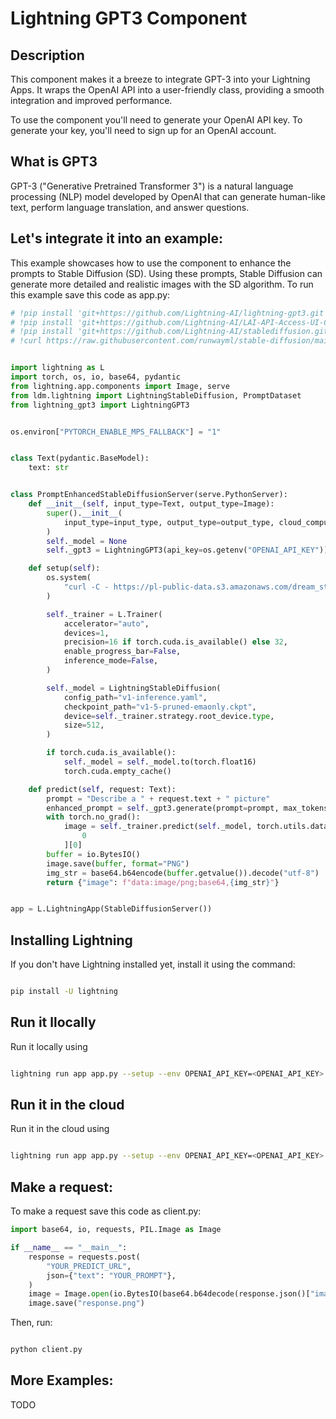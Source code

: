 # Lightning GPT3 Component 

## Description

This component makes it a breeze to integrate GPT-3 into your Lightning Apps. It wraps the OpenAI API into a  user-friendly class, providing a smooth integration and improved performance.

To use the component you'll need to generate your OpenAI API key. To generate your key, you'll need to sign up for an OpenAI account.

## What is GPT3
GPT-3 ("Generative Pretrained Transformer 3") is a natural language processing (NLP) model developed by OpenAI that can generate human-like text, perform language translation, and answer questions.
    
  
## Let's integrate it into an example:

This example showcases how to use the component to enhance the prompts to Stable Diffusion (SD). Using these prompts, Stable Diffusion can generate more detailed and realistic images with the SD algorithm. To run this example save this code as app.py:


``` python 
# !pip install 'git+https://github.com/Lightning-AI/lightning-gpt3.git'
# !pip install 'git+https://github.com/Lightning-AI/LAI-API-Access-UI-Component.git@diffusion'
# !pip install 'git+https://github.com/Lightning-AI/stablediffusion.git@lit'
# !curl https://raw.githubusercontent.com/runwayml/stable-diffusion/main/configs/stable-diffusion/v1-inference.yaml -o v1-inference.yaml


import lightning as L
import torch, os, io, base64, pydantic
from lightning.app.components import Image, serve
from ldm.lightning import LightningStableDiffusion, PromptDataset
from lightning_gpt3 import LightningGPT3


os.environ["PYTORCH_ENABLE_MPS_FALLBACK"] = "1"


class Text(pydantic.BaseModel):
    text: str


class PromptEnhancedStableDiffusionServer(serve.PythonServer):
    def __init__(self, input_type=Text, output_type=Image):
        super().__init__(
            input_type=input_type, output_type=output_type, cloud_compute=L.CloudCompute("gpu-fast", shm_size=512)
        )
        self._model = None
        self._gpt3 = LightningGPT3(api_key=os.getenv("OPENAI_API_KEY"))

    def setup(self):
        os.system(
            "curl -C - https://pl-public-data.s3.amazonaws.com/dream_stable_diffusion/v1-5-pruned-emaonly.ckpt -o v1-5-pruned-emaonly.ckpt"
        )

        self._trainer = L.Trainer(
            accelerator="auto",
            devices=1,
            precision=16 if torch.cuda.is_available() else 32,
            enable_progress_bar=False,
            inference_mode=False,
        )

        self._model = LightningStableDiffusion(
            config_path="v1-inference.yaml",
            checkpoint_path="v1-5-pruned-emaonly.ckpt",
            device=self._trainer.strategy.root_device.type,
            size=512,
        )

        if torch.cuda.is_available():
            self._model = self._model.to(torch.float16)
            torch.cuda.empty_cache()

    def predict(self, request: Text):
        prompt = "Describe a " + request.text + " picture"
        enhanced_prompt = self._gpt3.generate(prompt=prompt, max_tokens=40)[2::]
        with torch.no_grad():
            image = self._trainer.predict(self._model, torch.utils.data.DataLoader(PromptDataset([enhanced_prompt])))[
                0
            ][0]
        buffer = io.BytesIO()
        image.save(buffer, format="PNG")
        img_str = base64.b64encode(buffer.getvalue()).decode("utf-8")
        return {"image": f"data:image/png;base64,{img_str}"}


app = L.LightningApp(StableDiffusionServer())

```


## Installing Lightning
If you don't have Lightning installed yet, install it using the command:

``` bash

pip install -U lightning

```

## Run it llocally 

Run it locally using
```  bash

lightning run app app.py --setup --env OPENAI_API_KEY=<OPENAI_API_KEY>  

```


## Run it in the cloud

Run it in the cloud using
```  bash

lightning run app app.py --setup --env OPENAI_API_KEY=<OPENAI_API_KEY>  --cloud 

```


## Make a request:
To make a request  save this code as client.py:

``` python 
import base64, io, requests, PIL.Image as Image

if __name__ == "__main__":
    response = requests.post(
        "YOUR_PREDICT_URL",
        json={"text": "YOUR_PROMPT"},
    )
    image = Image.open(io.BytesIO(base64.b64decode(response.json()["image"][22:])))
    image.save("response.png")
```


Then, run:
```  bash

python client.py

```

## More Examples:
TODO

